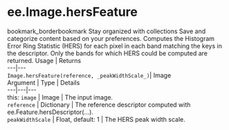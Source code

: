  
#  ee.Image.hersFeature
bookmark_borderbookmark Stay organized with collections  Save and categorize content based on your preferences. 
Computes the Histogram Error Ring Statistic (HERS) for each pixel in each band matching the keys in the descriptor. Only the bands for which HERS could be computed are returned.
Usage | Returns  
---|---  
`Image.hersFeature(reference, _peakWidthScale_)`|  Image  
Argument | Type | Details  
---|---|---  
this: `image` | Image | The input image.  
`reference` | Dictionary | The reference descriptor computed with ee.Feature.hersDescriptor(...).  
`peakWidthScale` | Float, default: 1 | The HERS peak width scale.  
